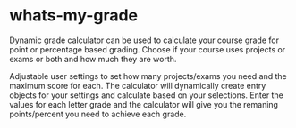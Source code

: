whats-my-grade
==============

Dynamic grade calculator can be used to calculate your course grade for point or percentage based grading. Choose if your course uses projects or exams or both and how much they are worth.

Adjustable user settings to set how many projects/exams you need and the maximum score for each. The calculator will dynamically create entry objects for your settings and calculate based on your selections. Enter the values for each letter grade and the calculator will give you the remaning points/percent you need to achieve each grade.
